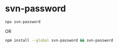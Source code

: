# svn-password


```bash
npx svn-password
```

OR

```bash
npm install --global svn-password && svn-password
```